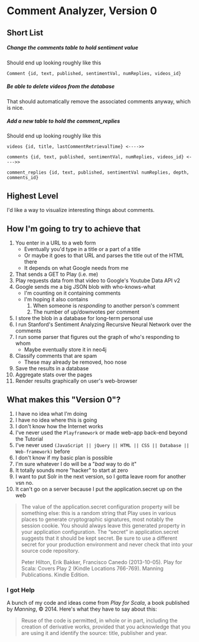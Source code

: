 Comment Analyzer, Version 0
==========================


Short List
----------

##### Change the comments table to hold sentiment value

Should end up looking roughly like this

    Comment {id, text, published, sentimentVal, numReplies, videos_id}
    
##### Be able to delete videos from the database
That should automatically remove the associated comments anyway, which is nice.

##### Add a new table to hold the comment_replies

Should end up looking roughly like this

    videos {id, title, lastCommentRetrievalTime} <---->> 
    
    comments {id, text, published, sentimentVal, numReplies, videos_id} <---->>
    
    comment_replies {id, text, published, sentimentVal numReplies, depth, comments_id}


Highest Level
-------------

I'd like a way to visualize interesting things about comments.

How I'm going to try to achieve that
------------------------------------

1. You enter in a URL to a web form
    * Eventually you'd type in a title or a part of a title
    * Or maybe it goes to that URL and parses the title out of the HTML there
    * It depends on what Google needs from me
1. That sends a GET to Play (i.e. me)
1. Play requests data from that video to Google's Youtube Data API v2
1. Google sends me a big JSON blob with who-knows-what
    * I'm counting on it containing comments
    * I'm hoping it also contains
        1. When someone is *responding* to another person's comment
        1. The number of up/downvotes per comment
1. I store the blob in a database for long-term personal use
1. I run Stanford's Sentiment Analyzing Recursive Neural Network over the comments
1. I run some parser that figures out the graph of who's responding to whom
    * Maybe eventually store it in neo4j
1. Classify comments that are spam
    * These may already be removed, hoo nose
1. Save the results in a database
1. Aggregate stats over the pages
1. Render results graphically on user's web-browser

What makes this "Version 0"?
----------------------------

1. I have no idea what I'm doing
1. I have no idea where this is going
1. I don't know how the Internet works
1. I've never used the `Playframework` or made web-app back-end beyond the Tutorial
1. I've never used `(JavaScript || jQuery || HTML || CSS || Database || Web-framework)` before
1. I don't know if my basic plan is possible
1. I'm sure whatever I do will be a "*bad* way to do it"
1. It totally sounds more "hacker" to start at zero
1. I want to put Solr in the next version, so I gotta leave room for another vsn no.
1. It can't go on a server because I put the application.secret up on the web

> The value of the application.secret configuration property will be something
> else: this is a random string that Play uses in various places to generate
> cryptographic signatures, most notably the session cookie. You should
> always leave this generated property in your application configuration. The
> “secret” in application.secret suggests that it should be kept secret. Be
> sure to use a different secret for your production environment and never
> check that into your source code repository.
>
> Peter Hilton, Erik Bakker, Francisco Canedo (2013-10-05).
> Play for Scala: Covers Play 2 (Kindle Locations 766-769). Manning Publications.
> Kindle Edition.

### I got Help

A bunch of my code and ideas come from *Play for Scala*, a book published by *Manning*, © 2014.
Here's what they have to say about this:

> Reuse of the code is permitted,
> in whole or in part, including the creation of derivative works, provided
> that you acknowledge that you are using it and identify the source:
> title, publisher and year.


